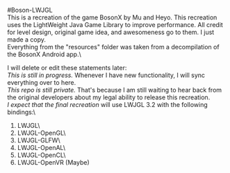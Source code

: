 #Boson-LWJGL\
This is a recreation of the game BosonX by Mu and Heyo. This recreation uses the LightWeight Java Game Library to improve performance. All credit for level design, original game idea, and awesomeness go to them. I just made a copy.\
Everything from the "resources" folder was taken from a decompilation of the BosonX Android app.\

I will delete or edit these statements later:\
*This is still in progress.* Whenever I have new functionality, I will sync everything over to here.\
*This repo is still private.* That\'s because I am still waiting to hear back from the original developers about my legal ability to release this recreation.\
*I expect that the final recreation* will use LWJGL 3.2 with the following bindings:\
1. LWJGL\
2. LWJGL-OpenGL\
3. LWJGL-GLFW\
4. LWJGL-OpenAL\
5. LWJGL-OpenCL\
6. LWJGL-OpenVR (Maybe)